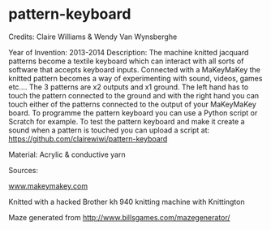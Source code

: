pattern-keyboard
================

Credits: Claire Williams & Wendy Van Wynsberghe

Year of Invention: 2013-2014
Description:
The machine knitted jacquard patterns become a textile keyboard which can interact with all sorts of software that accepts keyboard inputs.
Connected with a MaKeyMaKey the knitted pattern becomes a  way of experimenting with sound, videos, games etc....
The 3 patterns are x2 outputs and x1 ground. The left hand has to touch the pattern connected to the ground and with the right hand you can touch either of the patterns connected to the output of your MaKeyMaKey board.
To programme the pattern keyboard you can use  a Python script or Scratch for example.
To test the pattern keyboard and make it create a sound when a pattern is touched you can upload a script at:
https://github.com/clairewiwi/pattern-keyboard

Material:  Acrylic & conductive yarn

Sources:

www.makeymakey.com

Knitted with a hacked Brother kh 940 knitting machine with Knittington

Maze generated from http://www.billsgames.com/mazegenerator/
